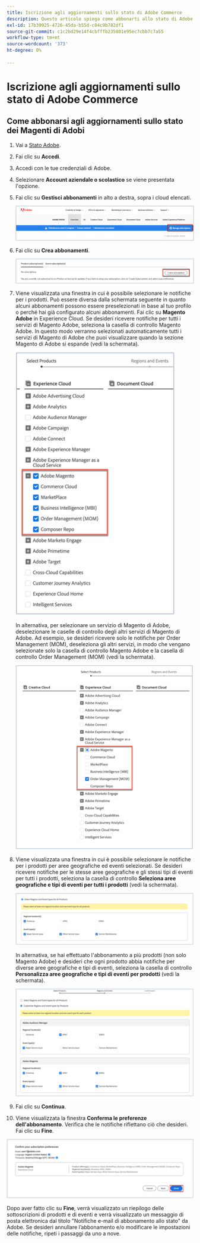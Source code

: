 ```yaml
---
title: Iscrizione agli aggiornamenti sullo stato di Adobe Commerce
description: Questo articolo spiega come abbonarti allo stato di Adobe Commerce su [Adobe status](https://status.adobe.com) per ricevere avvisi, aggiornamenti e informazioni sullo stato di interruzioni o interventi di manutenzione importanti.
exl-id: 17b39925-4726-45da-b55d-c04c9b782df1
source-git-commit: c1c2bd29e14f4cbfffb235801e95ec7cbb7c7a55
workflow-type: tm+mt
source-wordcount: '373'
ht-degree: 0%

---
```


# Iscrizione agli aggiornamenti sullo stato di Adobe Commerce

## Come abbonarsi agli aggiornamenti sullo stato dei Magenti di Adobi

1. Vai a [Stato Adobe](https://status.adobe.com).
1. Fai clic su **Accedi**.
1. Accedi con le tue credenziali di Adobe.
1. Selezionare **Account aziendale o scolastico** se viene presentata l&#39;opzione.
1. Fai clic su **Gestisci abbonamenti** in alto a destra, sopra i cloud elencati.

   ![adobe_status_manage_subscriptions.png](assets/adobe_status_manage_subscriptions.png)
1. Fai clic su **Crea abbonamenti**.

   ![create-subscription-adobe-status.png](assets/create-subscription-adobe-status.png)
1. Viene visualizzata una finestra in cui è possibile selezionare le notifiche per i prodotti. Può essere diversa dalla schermata seguente in quanto alcuni abbonamenti possono essere preselezionati in base al tuo profilo o perché hai già configurato alcuni abbonamenti. Fai clic su **Magento Adobe** in Experience Cloud. Se desideri ricevere notifiche per tutti i servizi di Magento Adobe, seleziona la casella di controllo Magento Adobe. In questo modo verranno selezionati automaticamente tutti i servizi di Magento di Adobe che puoi visualizzare quando la sezione Magento di Adobe si espande (vedi la schermata).

   ![subscribe_to_all_adobe_magento_services_notifications.png](assets/adobe_magento_all_services_notification.png)

   In alternativa, per selezionare un servizio di Magento di Adobe, deselezionare le caselle di controllo degli altri servizi di Magento di Adobe. Ad esempio, se desideri ricevere solo le notifiche per Order Management (MOM), deseleziona gli altri servizi, in modo che vengano selezionate solo la casella di controllo Magento Adobe e la casella di controllo Order Management (MOM) (vedi la schermata).

   ![subscribe_to_one adobe_magento_service_notification.png](assets/adobe_magento_one_service_subscription.png)
1. Viene visualizzata una finestra in cui è possibile selezionare le notifiche per i prodotti per aree geografiche ed eventi selezionati. Se desideri ricevere notifiche per le stesse aree geografiche e gli stessi tipi di eventi per tutti i prodotti, seleziona la casella di controllo **Seleziona aree geografiche e tipi di eventi per tutti i prodotti** (vedi la schermata).

   ![select_adobe_notifications_by_regions_and_events.png](assets/adobe_notifications_regions_events.png)

   In alternativa, se hai effettuato l&#39;abbonamento a più prodotti (non solo Magento Adobe) e desideri che ogni prodotto abbia notifiche per diverse aree geografiche e tipi di eventi, seleziona la casella di controllo **Personalizza aree geografiche e tipi di eventi per prodotti** (vedi la schermata).

   ![select_adobe_notifications_for_difference_regions_and_events_by_product.png](assets/adobe_region_events_notifications_custom.png)
1. Fai clic su **Continua**.
1. Viene visualizzata la finestra **Conferma le preferenze dell&#39;abbonamento**. Verifica che le notifiche riflettano ciò che desideri. Fai clic su **Fine**.

![abbonamento_ad_adobe_magento_notifications_confirm.png](assets/adobe_status_notification_done.png)

Dopo aver fatto clic su **Fine**, verrà visualizzato un riepilogo delle sottoscrizioni di prodotti e di eventi e verrà visualizzato un messaggio di posta elettronica dal titolo &quot;Notifiche e-mail di abbonamento allo stato&quot; da Adobe. Se desideri annullare l’abbonamento e/o modificare le impostazioni delle notifiche, ripeti i passaggi da uno a nove.
